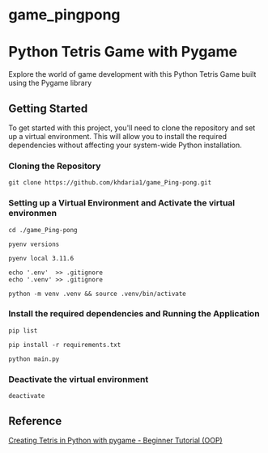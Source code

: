 # game_pingpong

# Python Tetris Game with Pygame

Explore the world of game development with this Python Tetris Game built using the Pygame library


## Getting Started
To get started with this project, you'll need to clone the repository and set up a virtual environment. This will allow you to install the required dependencies without affecting your system-wide Python installation.

### Cloning the Repository

    git clone https://github.com/khdaria1/game_Ping-pong.git

### Setting up a Virtual Environment and Activate the virtual environmen

    cd ./game_Ping-pong

    pyenv versions

    pyenv local 3.11.6

    echo '.env'  >> .gitignore
    echo '.venv' >> .gitignore

    python -m venv .venv && source .venv/bin/activate

### Install the required dependencies and Running the Application

    pip list

    pip install -r requirements.txt

    python main.py

### Deactivate the virtual environment

    deactivate


## Reference


[Creating Tetris in Python with pygame - Beginner Tutorial (OOP)](https://www.youtube.com/watch?v=nF_crEtmpBo)
